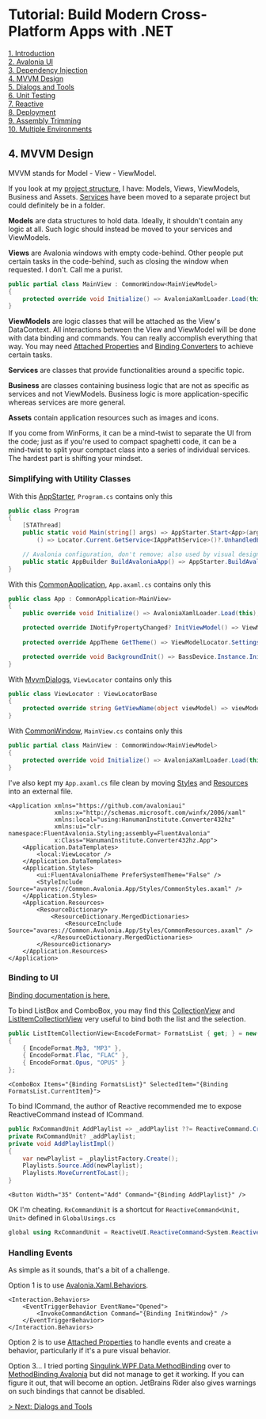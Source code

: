 # Tutorial: Build Modern Cross-Platform Apps with .NET

[1. Introduction](README.md)  
[2. Avalonia UI](2_Avalonia.md)  
[3. Dependency Injection](3_DependencyInjection.md)  
[4. MVVM Design](4_MVVM.md)  
[5. Dialogs and Tools](5_DialogsTools.md)  
[6. Unit Testing](6_UnitTesting.md)  
[7. Reactive](7_Reactive.md)  
[8. Deployment](8_Deployment.md)  
[9. Assembly Trimming](9_AssemblyTrimming.md)  
[10. Multiple Environments](10_MultipleEnvironments.md)

## 4. MVVM Design

MVVM stands for Model - View - ViewModel.

If you look at my [project structure](https://github.com/mysteryx93/HanumanInstituteApps/tree/master/Converter432hz), I have: Models, Views, ViewModels, Business and Assets. [Services](https://github.com/mysteryx93/HanumanInstituteApps/tree/master/Common.Services) have been moved to a separate project but could definitely be in a folder.

**Models** are data structures to hold data. Ideally, it shouldn't contain any logic at all. Such logic should instead be moved to your services and ViewModels.

**Views** are Avalonia windows with empty code-behind. Other people put certain tasks in the code-behind, such as closing the window when requested. I don't. Call me a purist.

```c#
public partial class MainView : CommonWindow<MainViewModel>
{
    protected override void Initialize() => AvaloniaXamlLoader.Load(this);
}
```

**ViewModels** are logic classes that will be attached as the View's DataContext. All interactions between the View and ViewModel will be done with data binding and commands. You can really accomplish everything that way. You may need [Attached Properties](https://docs.avaloniaui.net/docs/data-binding/creating-and-binding-attached-properties) and [Binding Converters](https://docs.avaloniaui.net/docs/data-binding/converting-binding-values) to achieve certain tasks.

**Services** are classes that provide functionalities around a specific topic.

**Business** are classes containing business logic that are not as specific as services and not ViewModels. Business logic is more application-specific whereas services are more general.

**Assets** contain application resources such as images and icons.

If you come from WinForms, it can be a mind-twist to separate the UI from the code; just as if you're used to compact spaghetti code, it can be a mind-twist to split your comptact class into a series of individual services. The hardest part is shifting your mindset.

### Simplifying with Utility Classes

With this [AppStarter](https://github.com/mysteryx93/HanumanInstituteApps/blob/master/Common.Avalonia.App/Common/AppStarter.cs), `Program.cs` contains only this

```c#
public class Program
{
    [STAThread]
    public static void Main(string[] args) => AppStarter.Start<App>(args, 
        () => Locator.Current.GetService<IAppPathService>()?.UnhandledExceptionLogPath);

    // Avalonia configuration, don't remove; also used by visual designer.
    public static AppBuilder BuildAvaloniaApp() => AppStarter.BuildAvaloniaApp<App>();
}
```

With this [CommonApplication](https://github.com/mysteryx93/HanumanInstituteApps/blob/master/Common.Avalonia.App/Common/CommonApplication.cs), `App.axaml.cs` contains only this

```c#
public class App : CommonApplication<MainView>
{
    public override void Initialize() => AvaloniaXamlLoader.Load(this);

    protected override INotifyPropertyChanged? InitViewModel() => ViewModelLocator.Main;
    
    protected override AppTheme GetTheme() => ViewModelLocator.SettingsProvider.Value.Theme;

    protected override void BackgroundInit() => BassDevice.Instance.Init();
}
```

With [MvvmDialogs](https://github.com/mysteryx93/HanumanInstitute.MvvmDialogs/), `ViewLocator` contains only this

```c#
public class ViewLocator : ViewLocatorBase
{
    protected override string GetViewName(object viewModel) => viewModel.GetType().FullName!.Replace("ViewModel", "View");
}
```

With [CommonWindow](https://github.com/mysteryx93/HanumanInstituteApps/blob/master/Common.Avalonia/Controls/CommonWindow.cs), `MainView.cs` contains only this

```c#
public partial class MainView : CommonWindow<MainViewModel>
{
    protected override void Initialize() => AvaloniaXamlLoader.Load(this);
}
```

I've also kept my `App.axaml.cs` file clean by moving [Styles](https://github.com/mysteryx93/HanumanInstituteApps/blob/master/Common.Avalonia.App/Styles/CommonStyles.axaml) and [Resources](https://github.com/mysteryx93/HanumanInstituteApps/blob/master/Common.Avalonia.App/Styles/CommonResources.axaml) into an external file.

```xaml
<Application xmlns="https://github.com/avaloniaui"
             xmlns:x="http://schemas.microsoft.com/winfx/2006/xaml"
             xmlns:local="using:HanumanInstitute.Converter432hz"
             xmlns:ui="clr-namespace:FluentAvalonia.Styling;assembly=FluentAvalonia"
             x:Class="HanumanInstitute.Converter432hz.App">
    <Application.DataTemplates>
        <local:ViewLocator />
    </Application.DataTemplates>
    <Application.Styles>
        <ui:FluentAvaloniaTheme PreferSystemTheme="False" />
        <StyleInclude Source="avares://Common.Avalonia.App/Styles/CommonStyles.axaml" />
    </Application.Styles>
    <Application.Resources>
        <ResourceDictionary>
            <ResourceDictionary.MergedDictionaries>
                <ResourceInclude Source="avares://Common.Avalonia.App/Styles/CommonResources.axaml" />
            </ResourceDictionary.MergedDictionaries>
        </ResourceDictionary>
    </Application.Resources>
</Application>
```

### Binding to UI

[Binding documentation is here.](https://docs.avaloniaui.net/docs/data-binding/bindings)

To bind ListBox and ComboBox, you may find this [CollectionView](https://github.com/mysteryx93/HanumanInstituteApps/blob/master/Common.Avalonia/Controls/CollectionView.cs) and [ListItemCollectionView](https://github.com/mysteryx93/HanumanInstituteApps/blob/master/Common.Avalonia/Controls/ListItemCollectionView.cs) very useful to bind both the list and the selection.

```c#
public ListItemCollectionView<EncodeFormat> FormatsList { get; } = new()
{
    { EncodeFormat.Mp3, "MP3" },
    { EncodeFormat.Flac, "FLAC" },
    { EncodeFormat.Opus, "OPUS" }
};
```

```xaml
<ComboBox Items="{Binding FormatsList}" SelectedItem="{Binding FormatsList.CurrentItem}">
```

To bind ICommand, the author of Reactive recommended me to expose ReactiveCommand instead of ICommand.

```c#
public RxCommandUnit AddPlaylist => _addPlaylist ??= ReactiveCommand.Create(AddPlaylistImpl);
private RxCommandUnit? _addPlaylist;
private void AddPlaylistImpl()
{
    var newPlaylist = _playlistFactory.Create();
    Playlists.Source.Add(newPlaylist);
    Playlists.MoveCurrentToLast();
}
```

```xaml
<Button Width="35" Content="Add" Command="{Binding AddPlaylist}" />
```

OK I'm cheating. `RxCommandUnit` is a shortcut for `ReactiveCommand<Unit, Unit>` defined in `GlobalUsings.cs`

```c#
global using RxCommandUnit = ReactiveUI.ReactiveCommand<System.Reactive.Unit, System.Reactive.Unit>;
```

### Handling Events

As simple as it sounds, that's a bit of a challenge.

Option 1 is to use [Avalonia.Xaml.Behaviors](https://github.com/wieslawsoltes/AvaloniaBehaviors).

```xaml
<Interaction.Behaviors>
    <EventTriggerBehavior EventName="Opened">
        <InvokeCommandAction Command="{Binding InitWindow}" />
    </EventTriggerBehavior>
</Interaction.Behaviors>
```

Option 2 is to use [Attached Properties](https://docs.avaloniaui.net/docs/data-binding/creating-and-binding-attached-properties) to handle events and create a behavior, particularly if it's a pure visual behavior.

Option 3... I tried porting [Singulink.WPF.Data.MethodBinding](https://github.com/Singulink/Singulink.WPF.Data.MethodBinding) over to [MethodBinding.Avalonia](https://github.com/mysteryx93/MethodBinding.Avalonia) but did not manage to get it working. If you can figure it out, that will become an option. JetBrains Rider also gives warnings on such bindings that cannot be disabled.

[> Next: Dialogs and Tools](5_DialogsTools.md)
